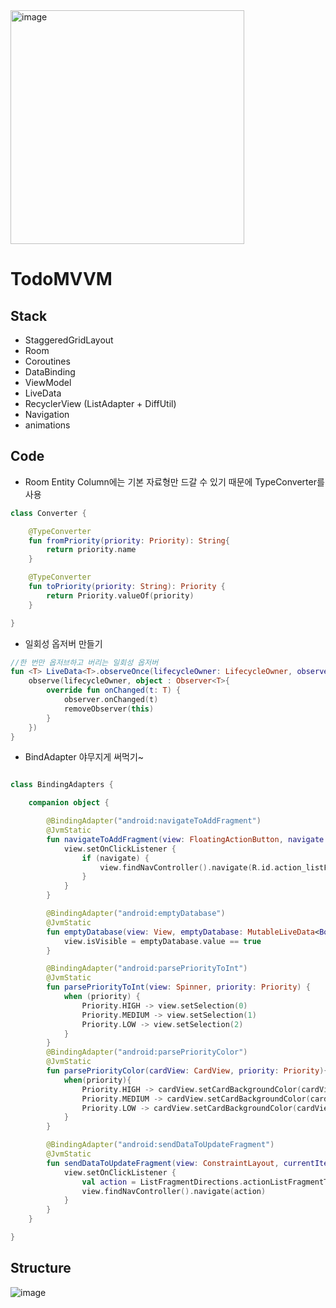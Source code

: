 <img width="374" alt="image" src="https://user-images.githubusercontent.com/66052467/172398872-e60a73f5-1dad-444c-bca2-19fcdb9caa96.png">

# TodoMVVM
## Stack

- StaggeredGridLayout
- Room
- Coroutines
- DataBinding
- ViewModel
- LiveData
- RecyclerView (ListAdapter + DiffUtil)
- Navigation
- animations

## Code

+ Room Entity Column에는 기본 자료형만 드갈 수 있기 때문에 TypeConverter를 사용
```kotlin
class Converter {

    @TypeConverter
    fun fromPriority(priority: Priority): String{
        return priority.name
    }

    @TypeConverter
    fun toPriority(priority: String): Priority {
        return Priority.valueOf(priority)
    }

}

```

+ 일회성 옵저버 만들기
```kotlin
//한 번만 옵저브하고 버리는 일회성 옵저버
fun <T> LiveData<T>.observeOnce(lifecycleOwner: LifecycleOwner, observer: Observer<T>){
    observe(lifecycleOwner, object : Observer<T>{
        override fun onChanged(t: T) {
            observer.onChanged(t)
            removeObserver(this)
        }
    })
}

```

+ BindAdapter 야무지게 써먹기~
```kotlin

class BindingAdapters {

    companion object {

        @BindingAdapter("android:navigateToAddFragment")
        @JvmStatic
        fun navigateToAddFragment(view: FloatingActionButton, navigate: Boolean) {
            view.setOnClickListener {
                if (navigate) {
                    view.findNavController().navigate(R.id.action_listFragment_to_addFragment)
                }
            }
        }

        @BindingAdapter("android:emptyDatabase")
        @JvmStatic
        fun emptyDatabase(view: View, emptyDatabase: MutableLiveData<Boolean>) {
            view.isVisible = emptyDatabase.value == true
        }

        @BindingAdapter("android:parsePriorityToInt")
        @JvmStatic
        fun parsePriorityToInt(view: Spinner, priority: Priority) {
            when (priority) {
                Priority.HIGH -> view.setSelection(0)
                Priority.MEDIUM -> view.setSelection(1)
                Priority.LOW -> view.setSelection(2)
            }
        }
        @BindingAdapter("android:parsePriorityColor")
        @JvmStatic
        fun parsePriorityColor(cardView: CardView, priority: Priority){
            when(priority){
                Priority.HIGH -> cardView.setCardBackgroundColor(cardView.context.getColor(R.color.red))
                Priority.MEDIUM -> cardView.setCardBackgroundColor(cardView.context.getColor(R.color.yellow))
                Priority.LOW -> cardView.setCardBackgroundColor(cardView.context.getColor(R.color.green))
            }
        }

        @BindingAdapter("android:sendDataToUpdateFragment")
        @JvmStatic
        fun sendDataToUpdateFragment(view: ConstraintLayout, currentItem: ToDoData){
            view.setOnClickListener {
                val action = ListFragmentDirections.actionListFragmentToUpdateFragment(currentItem)
                view.findNavController().navigate(action)
            }
        }
    }

}

```


## Structure
![image](https://user-images.githubusercontent.com/66052467/172396321-cc05913b-fd12-4ffa-84fc-d4b378c4bf54.png)
